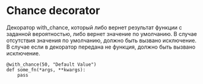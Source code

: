 # Chance decorator

Декоратор with_chance, который либо вернет результат функции с заданной вероятностью, либо вернет значение по умолчанию.
В случае отсутствия значения по умолчанию, должно быть вызвано исключение.
В случае если в декоратор передана не функция, должно быть вызвано исключение.

```
@with_chance(50, "Default Value")
def some_fn(*args, **kwargs):
    pass
```
